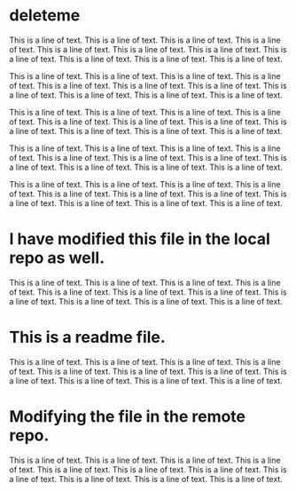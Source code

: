 # deleteme

This is a line of text. This is a line of text. This is a line of text. This is
a line of text. This is a line of text. This is a line of text. This is a line
of text. This is a line of text. This is a line of text. This is a line of
text. This is a line of text.

This is a line of text. This is a line of text. This is a line of text. This is
a line of text. This is a line of text. This is a line of text. This is a line
of text. This is a line of text. This is a line of text. This is a line of
text. This is a line of text.

This is a line of text. This is a line of text. This is a line of text. This is
a line of text. This is a line of text. This is a line of text. This is a line
of text. This is a line of text. This is a line of text. This is a line of
text. This is a line of text.

This is a line of text. This is a line of text. This is a line of text. This is
a line of text. This is a line of text. This is a line of text. This is a line
of text. This is a line of text. This is a line of text. This is a line of
text. This is a line of text.

This is a line of text. This is a line of text. This is a line of text. This is
a line of text. This is a line of text. This is a line of text. This is a line
of text. This is a line of text. This is a line of text. This is a line of
text. This is a line of text.

# I have modified this file in the local repo as well.

This is a line of text. This is a line of text. This is a line of text. This is
a line of text. This is a line of text. This is a line of text. This is a line
of text. This is a line of text. This is a line of text. This is a line of
text. This is a line of text.


# This is a readme file.

This is a line of text. This is a line of text. This is a line of text. This is
a line of text. This is a line of text. This is a line of text. This is a line
of text. This is a line of text. This is a line of text. This is a line of
text. This is a line of text.

# Modifying the file in the remote repo.

This is a line of text. This is a line of text. This is a line of text. This is
a line of text. This is a line of text. This is a line of text. This is a line
of text. This is a line of text. This is a line of text. This is a line of
text. This is a line of text.

